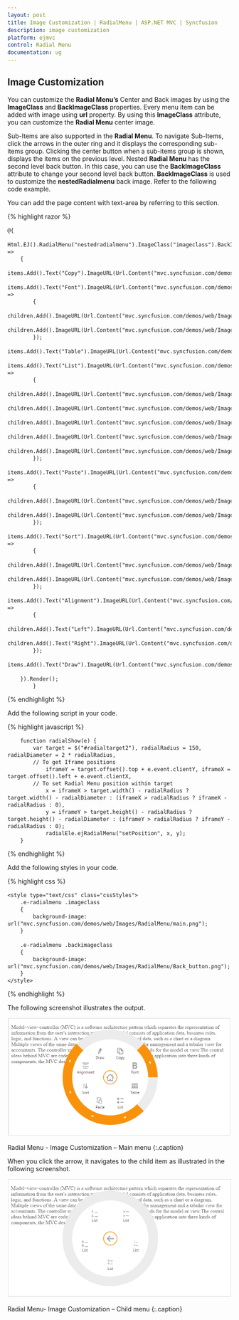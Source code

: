 ```yaml
---
layout: post
title: Image Customization | RadialMenu | ASP.NET MVC | Syncfusion
description: image customization
platform: ejmvc
control: Radial Menu
documentation: ug
---
```


## Image Customization

You can customize the **Radial Menu’s** Center and Back images by using the **ImageClass** and **BackImageClass** properties. Every menu item can be added with image using **url** property. By using this **ImageClass** attribute, you can customize the **Radial Menu** center image. 

Sub-Items are also supported in the **Radial Menu**. To navigate Sub-Items, click the arrows in the outer ring and it displays the corresponding sub-items group. Clicking the center button when a sub-items group is shown, displays the items on the previous level. Nested **Radial Menu** has the second level back button. In this case, you can use the **BackImageClass** attribute to change your second level back button. **BackImageClass** is used to customize the **nestedRadialmenu** back image. Refer to the following code example.

You can add the page content with text-area by referring to this section.

{% highlight razor %}

    @{
       Html.EJ().RadialMenu("nestedradialmenu").ImageClass("imageclass").BackImageClass("backimageclass").TargetElementId("radialtarget2").Items(items =>
        {
            items.Add().Text("Copy").ImageURL(Url.Content("mvc.syncfusion.com/demos/web/Images/RadialMenu/copy.png"));
            items.Add().Text("Font").ImageURL(Url.Content("mvc.syncfusion.com/demos/web/Images/RadialMenu/font.png")).Children(children =>
            {
                children.Add().ImageURL(Url.Content("mvc.syncfusion.com/demos/web/Images/RadialMenu/f1.png")).Text("Italic");
                children.Add().ImageURL(Url.Content("mvc.syncfusion.com/demos/web/Images/RadialMenu/font.png")).Text("Bold");
            });
            items.Add().Text("Table").ImageURL(Url.Content("mvc.syncfusion.com/demos/web/Images/RadialMenu/table.png"));
            items.Add().Text("List").ImageURL(Url.Content("mvc.syncfusion.com/demos/web/Images/RadialMenu/list.png")).Children(children =>
            {
                children.Add().ImageURL(Url.Content("mvc.syncfusion.com/demos/web/Images/RadialMenu/l1.png")).Text("List");
                children.Add().ImageURL(Url.Content("mvc.syncfusion.com/demos/web/Images/RadialMenu/l2.png")).Text("List");
                children.Add().ImageURL(Url.Content("mvc.syncfusion.com/demos/web/Images/RadialMenu/l3.png")).Text("List");
                children.Add().ImageURL(Url.Content("mvc.syncfusion.com/demos/web/Images/RadialMenu/l4.png")).Text("List");
                children.Add().ImageURL(Url.Content("mvc.syncfusion.com/demos/web/Images/RadialMenu/l5.png")).Text("List");
            });
            items.Add().Text("Paste").ImageURL(Url.Content("mvc.syncfusion.com/demos/web/Images/RadialMenu/paste.png")).Children(children =>
            {
                children.Add().ImageURL(Url.Content("mvc.syncfusion.com/demos/web/Images/RadialMenu/c1.png")).Text("Paste");
                children.Add().ImageURL(Url.Content("mvc.syncfusion.com/demos/web/Images/RadialMenu/c2.png")).Text("Paste");
            });
            items.Add().Text("Sort").ImageURL(Url.Content("mvc.syncfusion.com/demos/web/Images/RadialMenu/sort.png")).Children(children =>
            {
                children.Add().ImageURL(Url.Content("mvc.syncfusion.com/demos/web/Images/RadialMenu/s1.png")).Text("Sort");
                children.Add().ImageURL(Url.Content("mvc.syncfusion.com/demos/web/Images/RadialMenu/s2.png")).Text("Sort");
            });       
            items.Add().Text("Alignment").ImageURL(Url.Content("mvc.syncfusion.com/demos/web/Images/RadialMenu/align.png")).Children(children =>
            {
                children.Add().Text("Left").ImageURL(Url.Content("mvc.syncfusion.com/demos/web/Images/RadialMenu/a1.png")).Click("left");
                children.Add().Text("Right").ImageURL(Url.Content("mvc.syncfusion.com/demos/web/Images/RadialMenu/a2.png")).Click("right");
            });
            items.Add().Text("Draw").ImageURL(Url.Content("mvc.syncfusion.com/demos/web/Images/RadialMenu/draw.png"));

        }).Render();
            }
    
{% endhighlight %}

Add the following script in your code.
    
{% highlight javascript %}

        function radialShow(e) {
            var target = $("#radialtarget2"), radialRadius = 150, radialDiameter = 2 * radialRadius,
            // To get Iframe positions
                iframeY = target.offset().top + e.event.clientY, iframeX = target.offset().left + e.event.clientX,
            // To set Radial Menu position within target
                x = iframeX > target.width() - radialRadius ? target.width() - radialDiameter : (iframeX > radialRadius ? iframeX - radialRadius : 0),
                y = iframeY > target.height() - radialRadius ? target.height() - radialDiameter : (iframeY > radialRadius ? iframeY - radialRadius : 0);
                radialEle.ejRadialMenu("setPosition", x, y);
        }
        
{% endhighlight %}

Add the following styles in your code.
    
{% highlight css %}

    <style type="text/css" class="cssStyles">
        .e-radialmenu .imageclass
        {
            background-image: url("mvc.syncfusion.com/demos/web/Images/RadialMenu/main.png");
        }
        
        .e-radialmenu .backimageclass
        {
            background-image: url("mvc.syncfusion.com/demos/web/Images/RadialMenu/Back_button.png");
        }
    </style>


{% endhighlight %}



The following screenshot illustrates the output.

![](image-customization_images\image-customization_img1.png)

Radial Menu - Image Customization – Main menu
{:.caption}

When you click the arrow, it navigates to the child item as illustrated in the following screenshot.

![](image-customization_images\image-customization_img2.png)

Radial Menu- Image Customization – Child menu 
{:.caption}




